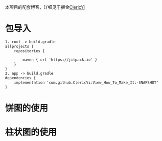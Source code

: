 
本项目的配套博客，详细见于掘金[ClericYi](https://juejin.im/user/5e2659e15188254d95242d4b/posts)

# 包导入
```xml
1. root -> build.gradle
allprojects {
	repositories {
			
		maven { url 'https://jitpack.io' }
	}
}
2. app -> build.gradle
dependencies {
	implementation 'com.github.ClericYi:View_How_To_Make_It:-SNAPSHOT'
}
```
# 饼图的使用


# 柱状图的使用
